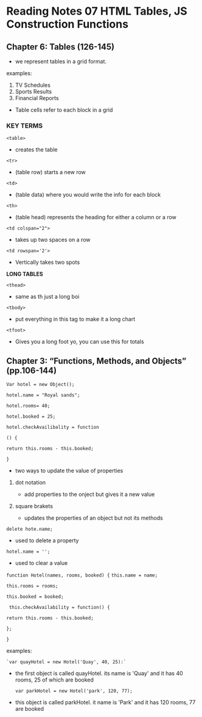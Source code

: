 # Reading Notes 07 HTML Tables, JS Construction Functions

## Chapter 6: Tables (126-145) 

* we represent tables in a grid format.

examples:
1. TV Schedules
2. Sports Results
3. Financial Reports

* Table cells refer to each block in a grid

### KEY TERMS

`<table>`

* creates the table

`<tr>`

* (table row) starts a new row

`<td>`

* (table data) where you would write the info for each block

`<th>`

* (table head) represents the heading for either a column or a row

`<td colspan="2">`

* takes up two spaces on a row

`<td rowspan='2'>`

* Vertically takes two spots

**LONG TABLES**

`<thead>`

* same as th just a long boi

`<tbody>`

* put everything in this tag to make it a long chart

`<tfoot>`

* Gives you a long foot yo, you can use this for totals

## Chapter 3: “Functions, Methods, and Objects” (pp.106-144)

`Var hotel = new Object();`


`hotel.name = "Royal sands";`


`hotel.rooms= 40;`


`hotel.booked = 25;`


`hotel.checkAvailibality = function`


`() {`


`return this.rooms - this.booked;`


`}`


* two ways to update the value of properties

1. dot notation
    * add properties to the onject but gives it a new value

2. square brakets
    * updates the properties of an object but not its methods

`delete hote.name;`

* used to delete a property

`hotel.name = '';`

* used to clear a value

`function Hotel(names, rooms, booked) {`
`this.name = name;`

`this.rooms = rooms;`

`this.booked = booked;`

` this.checkAvailability = function() {`

`return this.rooms - this.booked;`

`};`

`}`

examples:

    `var quayHotel = new Hotel('Quay', 40, 25):`

* the first object is called quayHotel. its name is 'Quay' and it has 40 rooms, 25 of which are booked

    `var parkHotel = new Hotel('park', 120, 77);`

* this object is called parkHotel. it name is 'Park' and it has 120 rooms, 77 are booked

